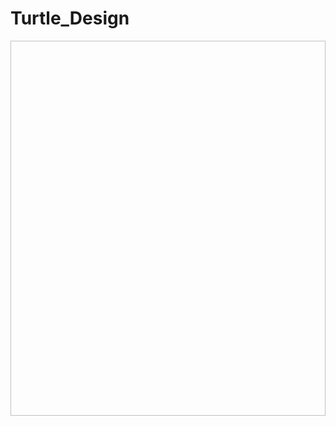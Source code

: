 # Turtle_Design
<img scr="https://github.com/ecao7841/Turtle_Design/blob/master/Capture.PNG?raw=true" width="800" height="600">
